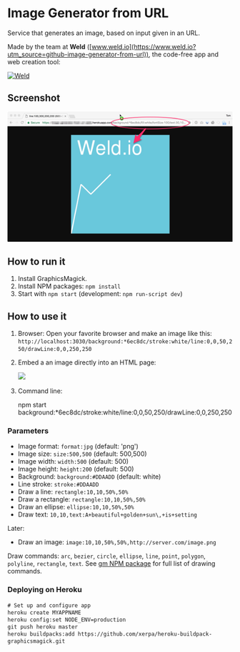 # Image Generator from URL

Service that generates an image, based on input given in an URL.

Made by the team at **Weld** ([www.weld.io](https://www.weld.io?utm_source=github-image-generator-from-url)), the code-free app and web creation tool:

[![Weld](https://s3-eu-west-1.amazonaws.com/weld-social-and-blog/gif/weld_explained.gif)](https://www.weld.io?utm_source=github-image-generator-from-url)


## Screenshot

![Image Generator from URL](example.png)


## How to run it

1. Install GraphicsMagick.
2. Install NPM packages: `npm install`
3. Start with `npm start` (development: `npm run-script dev`)


## How to use it

1. Browser: Open your favorite browser and make an image like this:
`http://localhost:3030/background:*6ec8dc/stroke:white/line:0,0,50,250/drawLine:0,0,250,250`

2. Embed a an image directly into an HTML page:

	<img src="http://localhost:3030/background:*6ec8dc/stroke:white/line:0,0,50,250/drawLine:0,0,250,250">

3. Command line:

	npm start background:*6ec8dc/stroke:white/line:0,0,50,250/drawLine:0,0,250,250


### Parameters

* Image format: `format:jpg` (default: 'png')
* Image size: `size:500,500` (default: 500,500)
* Image width: `width:500` (default: 500)
* Image height: `height:200` (default: 500)
* Background: `background:#DDAADD` (default: white)
* Line stroke: `stroke:#DDAADD`
* Draw a line: `rectangle:10,10,50%,50%`
* Draw a rectangle: `rectangle:10,10,50%,50%`
* Draw an ellipse: `ellipse:10,10,50%,50%`
* Draw text: `10,10,text:A+beautiful+golden+sun\,+is+setting`

Later:

* Draw an image: `image:10,10,50%,50%,http://server.com/image.png`

Draw commands: `arc`, `bezier`, `circle`, `ellipse`, `line`, `point`, `polygon`, `polyline`, `rectangle`, `text`.
See [gm NPM package](https://github.com/aheckmann/gm#methods) for full list of drawing commands.


### Deploying on Heroku

	# Set up and configure app
	heroku create MYAPPNAME
	heroku config:set NODE_ENV=production
	git push heroku master
	heroku buildpacks:add https://github.com/xerpa/heroku-buildpack-graphicsmagick.git
